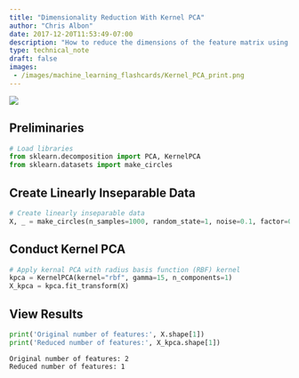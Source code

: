 ```yaml
---
title: "Dimensionality Reduction With Kernel PCA"
author: "Chris Albon"
date: 2017-12-20T11:53:49-07:00
description: "How to reduce the dimensions of the feature matrix using kernels for machine learning in Python."
type: technical_note
draft: false
images:
 - /images/machine_learning_flashcards/Kernel_PCA_print.png
---
```

<a alt="Dimensionality Reduction With Kernel PCA" href="https://machinelearningflashcards.com">
    <img src="/images/machine_learning_flashcards/Kernel_PCA_print.png" class="flashcard center-block">
</a>

## Preliminaries


```python
# Load libraries
from sklearn.decomposition import PCA, KernelPCA
from sklearn.datasets import make_circles
```

## Create Linearly Inseparable Data


```python
# Create linearly inseparable data
X, _ = make_circles(n_samples=1000, random_state=1, noise=0.1, factor=0.1)
```

## Conduct Kernel PCA


```python
# Apply kernal PCA with radius basis function (RBF) kernel
kpca = KernelPCA(kernel="rbf", gamma=15, n_components=1)
X_kpca = kpca.fit_transform(X)
```

## View Results


```python
print('Original number of features:', X.shape[1])
print('Reduced number of features:', X_kpca.shape[1])
```

    Original number of features: 2
    Reduced number of features: 1

